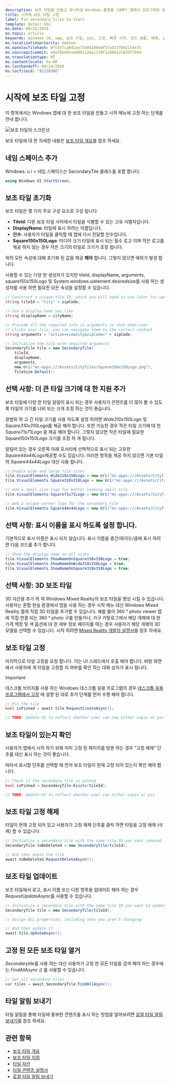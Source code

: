 ```yaml
---
description: 보조 타일을 만들고 유니버설 Windows 플랫폼 (UWP) 앱에서 프로그래밍 방식으로 시작 메뉴에 고정 하는 방법을 알아봅니다.
title: 시작에 보조 타일 고정
label: Pin secondary tiles to Start
template: detail.hbs
ms.date: 09/24/2020
ms.topic: article
keywords: windows 10, uwp, 보조 타일, pin, 고정, 빠른 시작, 코드 샘플, 예제, secondarytile
ms.localizationpriority: medium
ms.openlocfilehash: 0fc83fca642ae75404180edf5fad177b92153e35
ms.sourcegitcommit: eda7bbe9caa9d61126e11f0f1a98b12183df794d
ms.translationtype: MT
ms.contentlocale: ko-KR
ms.lasthandoff: 09/24/2020
ms.locfileid: "91220386"
---
```

# <a name="pin-secondary-tiles-to-start"></a>시작에 보조 타일 고정


이 항목에서는 Windows 앱에 대 한 보조 타일을 만들고 시작 메뉴에 고정 하는 단계를 안내 합니다.

![보조 타일의 스크린샷](images/secondarytiles.png)

보조 타일에 대 한 자세한 내용은 [보조 타일 개요](secondary-tiles.md)를 참조 하세요.


## <a name="add-namespace"></a>네임 스페이스 추가

Windows. u i > 네임 스페이스는 SecondaryTile 클래스를 포함 합니다.

```csharp
using Windows.UI.StartScreen;
```


## <a name="initialize-the-secondary-tile"></a>보조 타일 초기화

보조 타일은 몇 가지 주요 구성 요소로 구성 됩니다.

* **TileId**: 다른 보조 타일 사이에서 타일을 식별할 수 있는 고유 식별자입니다.
* **DisplayName**: 타일에 표시 하려는 이름입니다.
* **인수**: 사용자가 타일을 클릭할 때 앱에 다시 전달할 인수입니다.
* **Square150x150Logo**: 미디어 크기 타일에 표시 되는 필수 로고 이며 작은 로고를 제공 하지 않는 경우 작은 크기의 타일로 크기가 조정 됩니다.

위의 모든 속성에 대해 초기화 된 값을 제공 **해야** 합니다. 그렇지 않으면 예외가 발생 합니다.

사용할 수 있는 다양 한 생성자가 있지만 tileId, displayName, arguments, square150x150Logo 및 System.windows.uielement.desiredsize를 사용 하는 생성자를 사용 하면 필요한 모든 속성을 설정할 수 있습니다.

```csharp
// Construct a unique tile ID, which you will need to use later for updating the tile
string tileId = "City" + zipCode;

// Use a display name you like
string displayName = cityName;

// Provide all the required info in arguments so that when user
// clicks your tile, you can navigate them to the correct content
string arguments = "action=viewCity&zipCode=" + zipCode;

// Initialize the tile with required arguments
SecondaryTile tile = new SecondaryTile(
    tileId,
    displayName,
    arguments,
    new Uri("ms-appx:///Assets/CityTiles/Square150x150Logo.png"),
    TileSize.Default);
```


## <a name="optional-add-support-for-larger-tile-sizes"></a>선택 사항: 더 큰 타일 크기에 대 한 지원 추가

보조 타일에 다양 한 타일 알림이 표시 되는 경우 사용자가 콘텐츠를 더 많이 볼 수 있도록 타일의 크기를 너비 또는 크게 조정 하는 것이 좋습니다.

광범위 하 고 긴 타일 크기를 사용 하도록 설정 하려면 *Wide310x150Logo* 및 *Square310x310Logo*를 제공 해야 합니다. 또한 가능한 경우 작은 타일 크기에 대 한 *Square71x71Logo* 을 제공 해야 합니다. 그렇지 않으면 작은 타일에 필요한 Square150x150Logo 크기를 조정 하 게 됩니다.

알림이 있는 경우 오른쪽 아래 모서리에 선택적으로 표시 되는 고유한 *Square44x44Logo*제공할 수도 있습니다. 이러한 항목을 제공 하지 않으면 기본 타일의 *Square44x44Logo* 대신 사용 됩니다.

```csharp
// Enable wide and large tile sizes
tile.VisualElements.Wide310x150Logo = new Uri("ms-appx:///Assets/CityTiles/Wide310x150Logo.png");
tile.VisualElements.Square310x310Logo = new Uri("ms-appx:///Assets/CityTiles/Square310x310Logo.png");

// Add a small size logo for better looking small tile
tile.VisualElements.Square71x71Logo = new Uri("ms-appx:///Assets/CityTiles/Square71x71Logo.png");

// Add a unique corner logo for the secondary tile
tile.VisualElements.Square44x44Logo = new Uri("ms-appx:///Assets/CityTiles/Square44x44Logo.png");
```


## <a name="optional-enable-showing-the-display-name"></a>선택 사항: 표시 이름을 표시 하도록 설정 합니다.

기본적으로 표시 이름은 표시 되지 않습니다. 표시 이름을 중간/와이드/큼에 표시 하려면 다음 코드를 추가 합니다.

```csharp
// Show the display name on all sizes
tile.VisualElements.ShowNameOnSquare150x150Logo = true;
tile.VisualElements.ShowNameOnWide310x150Logo = true;
tile.VisualElements.ShowNameOnSquare310x310Logo = true;
```


## <a name="optional-3d-secondary-tiles"></a>선택 사항: 3D 보조 타일
3D 자산을 추가 하 여 Windows Mixed Reality의 보조 타일을 향상 시킬 수 있습니다. 사용자는 혼합 현실 환경에서 앱을 사용 하는 경우 시작 메뉴 대신 Windows Mixed Reality 홈에 직접 3D 타일을 추가할 수 있습니다. 예를 들어 360 ° photo viewer 앱에 직접 연결 되는 360 ° photo 구를 만들거나, 가구 카탈로그에서 해당 개체에 대 한 가격 책정 및 색 옵션에 대 한 세부 정보 페이지를 여는 경우 사용자가 해당 개체의 3D 모델을 선택할 수 있습니다. 시작 하려면 [Mixed Reality 개발자 설명서](https://developer.microsoft.com/windows/mixed-reality/implementing_3d_deep_links_for_your_app_in_the_windows_mixed_reality_home)를 참조 하세요.



## <a name="pin-the-secondary-tile"></a>보조 타일 고정

마지막으로 타일 고정을 요청 합니다. 이는 UI 스레드에서 호출 해야 합니다. 바탕 화면에서 사용자에 게 타일을 고정할 지 여부를 확인 하는 대화 상자가 표시 됩니다.

> [!IMPORTANT]
> 데스크톱 브리지를 사용 하는 Windows 데스크톱 응용 프로그램의 경우 [데스크톱 응용 프로그램에서 고정](secondary-tiles-desktop-pinning.md) 에 설명 된 대로 추가 단계를 먼저 수행 해야 합니다.

```csharp
// Pin the tile
bool isPinned = await tile.RequestCreateAsync();

// TODO: Update UI to reflect whether user can now either unpin or pin
```


## <a name="check-if-a-secondary-tile-exists"></a>보조 타일이 있는지 확인

사용자가 앱에서 시작 하기 위해 이미 고정 된 페이지를 방문 하는 경우 "고정 해제" 단추를 대신 표시 하는 것이 좋습니다.

따라서 표시할 단추를 선택할 때 먼저 보조 타일이 현재 고정 되어 있는지 확인 해야 합니다.

```csharp
// Check if the secondary tile is pinned
bool isPinned = SecondaryTile.Exists(tileId);

// TODO: Update UI to reflect whether user can either unpin or pin
```


## <a name="unpinning-a-secondary-tile"></a>보조 타일 고정 해제

타일이 현재 고정 되어 있고 사용자가 고정 해제 단추를 클릭 하면 타일을 고정 해제 (삭제) 할 수 있습니다.

```csharp
// Initialize a secondary tile with the same tile ID you want removed
SecondaryTile toBeDeleted = new SecondaryTile(tileId);

// And then unpin the tile
await toBeDeleted.RequestDeleteAsync();
```


## <a name="updating-a-secondary-tile"></a>보조 타일 업데이트

보조 타일에서 로고, 표시 이름 또는 다른 항목을 업데이트 해야 하는 경우 *RequestUpdateAsync*를 사용할 수 있습니다.

```csharp
// Initialize a secondary tile with the same tile ID you want to update
SecondaryTile tile = new SecondaryTile(tileId);

// Assign ALL properties, including ones you aren't changing

// And then update it
await tile.UpdateAsync();
```


## <a name="enumerating-all-pinned-secondary-tiles"></a>고정 된 모든 보조 타일 열거

*Secondarytile*를 사용 하는 대신 사용자가 고정 한 모든 타일을 검색 해야 하는 경우에는 *FindAllAsync ()* 를 사용할 수 있습니다.

```csharp
// Get all secondary tiles
var tiles = await SecondaryTile.FindAllAsync();
```


## <a name="send-a-tile-notification"></a>타일 알림 보내기

타일 알림을 통해 타일에 풍부한 콘텐츠를 표시 하는 방법을 알아보려면 [로컬 타일 알림 보내기](sending-a-local-tile-notification.md)를 참조 하세요.


## <a name="related"></a>관련 항목

* [보조 타일 개요](secondary-tiles.md)
* [보조 타일 지침](secondary-tiles-guidance.md)
* [타일 자산](../../style/app-icons-and-logos.md)
* [타일 콘텐츠 설명서](create-adaptive-tiles.md)
* [로컬 타일 알림 보내기](sending-a-local-tile-notification.md)
